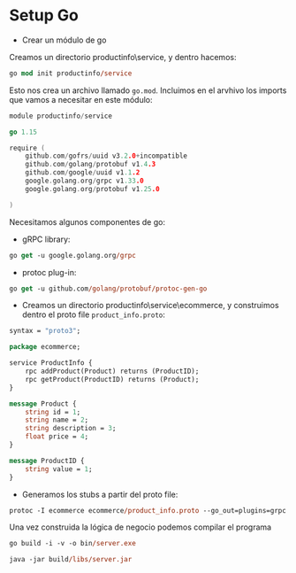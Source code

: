 # Setup Go

- Crear un módulo de go

Creamos un directorio productinfo\service, y dentro hacemos:

```ps
go mod init productinfo/service
```

Esto nos crea un archivo llamado `go.mod`. Incluimos en el arvhivo los imports que vamos a necesitar en este módulo:

```go
module productinfo/service

go 1.15

require (
	github.com/gofrs/uuid v3.2.0+incompatible
	github.com/golang/protobuf v1.4.3
	github.com/google/uuid v1.1.2
	google.golang.org/grpc v1.33.0
	google.golang.org/protobuf v1.25.0

)
```

Necesitamos algunos componentes de go:

- gRPC library:

```ps
go get -u google.golang.org/grpc
```

- protoc plug-in:

```ps
go get -u github.com/golang/protobuf/protoc-gen-go
```

- Creamos un directorio productinfo\service\ecommerce, y construimos dentro el proto file `product_info.proto`:

```proto
syntax = "proto3";

package ecommerce;

service ProductInfo {
    rpc addProduct(Product) returns (ProductID);
    rpc getProduct(ProductID) returns (Product);
}

message Product {
    string id = 1;
    string name = 2;
    string description = 3;
    float price = 4;
}

message ProductID {
    string value = 1;
}
```

- Generamos los stubs a partir del proto file:

```ps
protoc -I ecommerce ecommerce/product_info.proto --go_out=plugins=grpc:C:\Users\Eugenio\Downloads\gRPC\productinfo\service\ecommerce
```

Una vez construida la lógica de negocio podemos compilar el programa

```ps
go build -i -v -o bin/server.exe
```




```ps
java -jar build/libs/server.jar
```